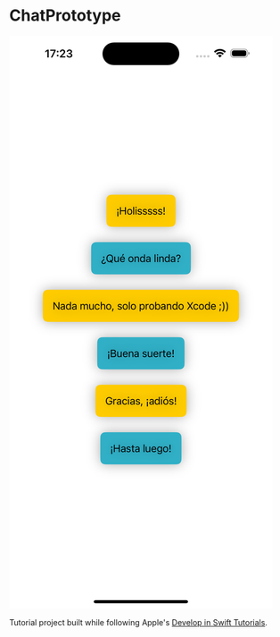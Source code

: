 # ChatPrototype

![Screenshot of ChatPrototype application with the following conversation: "¡Holisssss!" (in a center-aligned yellow bubble with shadow), "¿Qué onda linda?" (In a center-aligned cyan bubble with similar styling to previous bubble, the rest of the conversation follows this pattern), "Nada mucho, solo probando Xcode ;))", "¡Buena suerte!", "Gracias, ¡adiós!", "¡Hasta luego!"](screenshot.png)

Tutorial project built while following Apple's [Develop in Swift Tutorials](https://developer.apple.com/tutorials/develop-in-swift).
